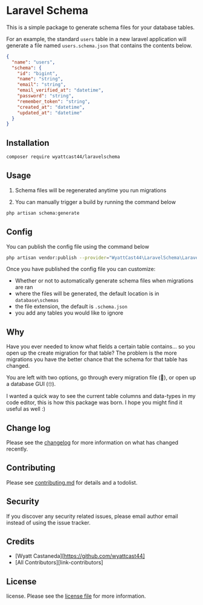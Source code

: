 # Laravel Schema

This is a simple package to generate schema files for your database tables.

For an example, the standard `users` table in a new laravel application will
generate a file named `users.schema.json` that contains the contents below.

```json
{
  "name": "users",
  "schema": {
    "id": "bigint",
    "name": "string",
    "email": "string",
    "email_verified_at": "datetime",
    "password": "string",
    "remember_token": "string",
    "created_at": "datetime",
    "updated_at": "datetime"
  }
}
```

## Installation

```bash
composer require wyattcast44/laravelschema
```

## Usage

1. Schema files will be regenerated anytime you run migrations

2. You can manually trigger a build by running the command below

```bash
php artisan schema:generate
```

## Config

You can publish the config file using the command below

```bash
php artisan vendor:publish --provider="WyattCast44\LaravelSchema\LaravelSchemaServiceProvider"
```

Once you have published the config file you can customize:

- Whether or not to automatically generate schema files when migrations are ran
- where the files will be generated, the default location is in
  `database\schemas`
- the file extension, the default is `.schema.json`
- you add any tables you would like to ignore

## Why

Have you ever needed to know what fields a certain table contains... so you open
up the create migration for that table? The problem is the more migrations you
have the better chance that the schema for that table has changed.

You are left with two options, go through every migration file (🤮), or open up
a database GUI (🙄).

I wanted a quick way to see the current table columns and data-types in my code
editor, this is how this package was born. I hope you might find it useful as
well :)

## Change log

Please see the [changelog](changelog.md) for more information on what has
changed recently.

## Contributing

Please see [contributing.md](contributing.md) for details and a todolist.

## Security

If you discover any security related issues, please email author email instead
of using the issue tracker.

## Credits

- [Wyatt Castaneda][https://github.com/wyattcast44]
- [All Contributors][link-contributors]

## License

license. Please see the [license file](license.md) for more information.
